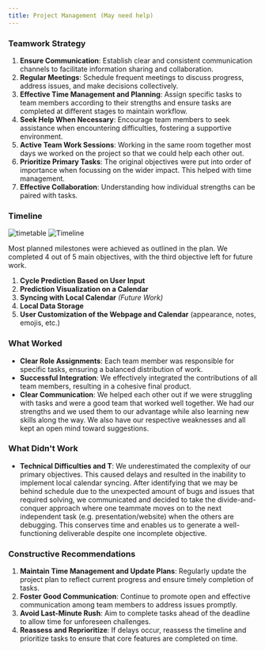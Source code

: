 ```yaml
---
title: Project Management (May need help)
---
```


### Teamwork Strategy
1. **Ensure Communication**: Establish clear and consistent communication channels to facilitate information sharing and collaboration.
2. **Regular Meetings**: Schedule frequent meetings to discuss progress, address issues, and make decisions collectively.
3. **Effective Time Management and Planning**: Assign specific tasks to team members according to their strengths and ensure tasks are completed at different stages to maintain workflow.
4. **Seek Help When Necessary**: Encourage team members to seek assistance when encountering difficulties, fostering a supportive environment.
5. **Active Team Work Sessions**: Working in the same room together most days we worked on the project so that we could help each other out.
6. **Prioritize Primary Tasks**: The original objectives were put into order of importance when focussing on the wider impact. This helped with time management.
7. **Effective Collaboration**: Understanding how individual strengths can be paired with tasks.

### Timeline

![timetable](https://github.com/Technology-for-the-Poorest-Billion/2024-IMMI/assets/133856676/c3096389-0a40-4a95-a5cd-87abe1f23660)
![Timeline](https://github.com/Technology-for-the-Poorest-Billion/2024-IMMI/assets/133856676/6a6d9c41-afa4-4cd8-b8b2-6212ee3e91c7)


Most planned milestones were achieved as outlined in the plan. We completed 4 out of 5 main objectives, with the third objective left for future work.

1. **Cycle Prediction Based on User Input**
2. **Prediction Visualization on a Calendar**
3. **Syncing with Local Calendar** *(Future Work)*
4. **Local Data Storage**
5. **User Customization of the Webpage and Calendar** (appearance, notes, emojis, etc.)

### What Worked
- **Clear Role Assignments**: Each team member was responsible for specific tasks, ensuring a balanced distribution of work.
- **Successful Integration**: We effectively integrated the contributions of all team members, resulting in a cohesive final product.
- **Clear Communication**: We helped each other out if we were struggling with tasks and were a good team that worked well together. We had our strengths
and we used them to our advantage while also learning new skills along the way. We also have our respective weaknesses and all kept an open mind toward suggestions.

### What Didn't Work
- **Technical Difficulties and T**: We underestimated the complexity of our primary objectives. This caused delays and resulted in the inability to implement local calendar syncing. After identifying that we may be behind schedule due to the unexpected amount of bugs and issues that required solving, we communicated and decided to take the divide-and-conquer approach where one teammate moves on to the next independent task (e.g. presentation/website) when the others are debugging. This conserves time and enables us to generate a well-functioning deliverable despite one incomplete objective.

### Constructive Recommendations
1. **Maintain Time Management and Update Plans**: Regularly update the project plan to reflect current progress and ensure timely completion of tasks.
2. **Foster Good Communication**: Continue to promote open and effective communication among team members to address issues promptly.
3. **Avoid Last-Minute Rush**: Aim to complete tasks ahead of the deadline to allow time for unforeseen challenges.
4. **Reassess and Reprioritize**: If delays occur, reassess the timeline and prioritize tasks to ensure that core features are completed on time.
